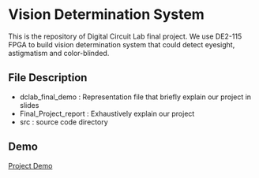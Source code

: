 # Vision Determination System
This is the repository of Digital Circuit Lab final project. We use DE2-115 FPGA to build vision determination system that could detect eyesight, astigmatism and color-blinded.

## File Description 
* dclab_final_demo : Representation file that briefly explain our project in slides  
* Final_Project_report : Exhaustively explain our project    
* src : source code directory  

## Demo
[Project Demo](https://drive.google.com/open?id=18we2pKe-_D_lew9fPMkrn_wz1ezm3vpd)
